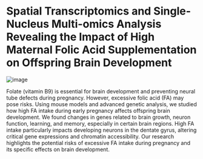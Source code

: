 # Spatial Transcriptomics and Single-Nucleus Multi-omics Analysis Revealing the Impact of High Maternal Folic Acid Supplementation on Offspring Brain Development 

![image](https://github.com/user-attachments/assets/4a93bf6e-f443-4a63-a46d-f2779a9ef94a)


Folate (vitamin B9) is essential for brain development and preventing neural tube defects during pregnancy. However, excessive folic acid (FA) may pose risks. Using mouse models and advanced genetic analysis, we studied how high FA intake during early pregnancy affects offspring brain development. We found changes in genes related to brain growth, neuron function, learning, and memory, especially in certain brain regions. High FA intake particularly impacts developing neurons in the dentate gyrus, altering critical gene expressions and chromatin accessibility. Our research highlights the potential risks of excessive FA intake during pregnancy and its specific effects on brain development.

